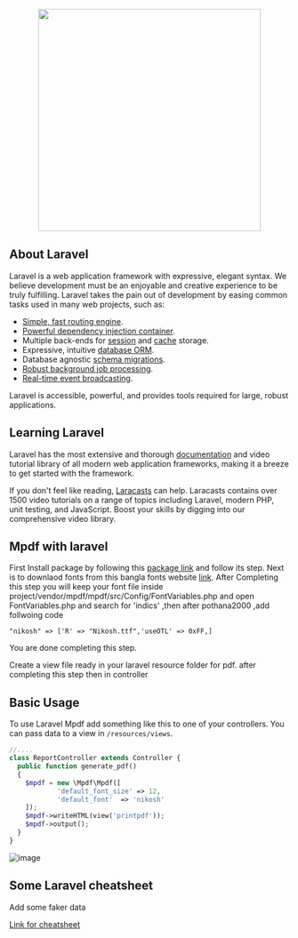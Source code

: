 <p align="center"><a href="https://laravel.com" target="_blank"><img src="https://raw.githubusercontent.com/laravel/art/master/logo-lockup/5%20SVG/2%20CMYK/1%20Full%20Color/laravel-logolockup-cmyk-red.svg" width="400"></a></p>

## About Laravel

Laravel is a web application framework with expressive, elegant syntax. We believe development must be an enjoyable and creative experience to be truly fulfilling. Laravel takes the pain out of development by easing common tasks used in many web projects, such as:

- [Simple, fast routing engine](https://laravel.com/docs/routing).
- [Powerful dependency injection container](https://laravel.com/docs/container).
- Multiple back-ends for [session](https://laravel.com/docs/session) and [cache](https://laravel.com/docs/cache) storage.
- Expressive, intuitive [database ORM](https://laravel.com/docs/eloquent).
- Database agnostic [schema migrations](https://laravel.com/docs/migrations).
- [Robust background job processing](https://laravel.com/docs/queues).
- [Real-time event broadcasting](https://laravel.com/docs/broadcasting).

Laravel is accessible, powerful, and provides tools required for large, robust applications.

## Learning Laravel

Laravel has the most extensive and thorough [documentation](https://laravel.com/docs) and video tutorial library of all modern web application frameworks, making it a breeze to get started with the framework.

If you don't feel like reading, [Laracasts](https://laracasts.com) can help. Laracasts contains over 1500 video tutorials on a range of topics including Laravel, modern PHP, unit testing, and JavaScript. Boost your skills by digging into our comprehensive video library.

## Mpdf with laravel

First Install package by following this [package link](https://packagist.org/packages/carlos-meneses/laravel-mpdf) and follow its step. Next is to downlaod fonts from this bangla fonts website [link](https://www.omicronlab.com/bangla-fonts.html). After Completing this step you will keep your font file inside project/vendor/mpdf/mpdf/src/Config/FontVariables.php and open FontVariables.php and search for 'indics' ,then after pothana2000 ,add follwoing code 
```
"nikosh" => ['R' => "Nikosh.ttf",'useOTL' => 0xFF,]

```
You are done completing this step. 

Create a view file ready in your laravel resource folder for pdf. after completing this step then in controller 

## Basic Usage

To use Laravel Mpdf add something like this to one of your controllers. You can pass data to a view in `/resources/views`.

```php
//....
class ReportController extends Controller {
  public function generate_pdf()
  {
    $mpdf = new \Mpdf\Mpdf([
            'default_font_size' => 12,
    		'default_font'	=> 'nikosh'
    ]);
    $mpdf->writeHTML(view('printpdf'));
    $mpdf->output();
  }
}
```
![image](https://user-images.githubusercontent.com/7622577/182757879-5cc44238-4aee-4cc8-871e-f67bca0cc606.png)

## Some Laravel cheatsheet
Add some faker data

[Link for cheatsheet](https://shortcode.dev/laravel-cheatsheet)
